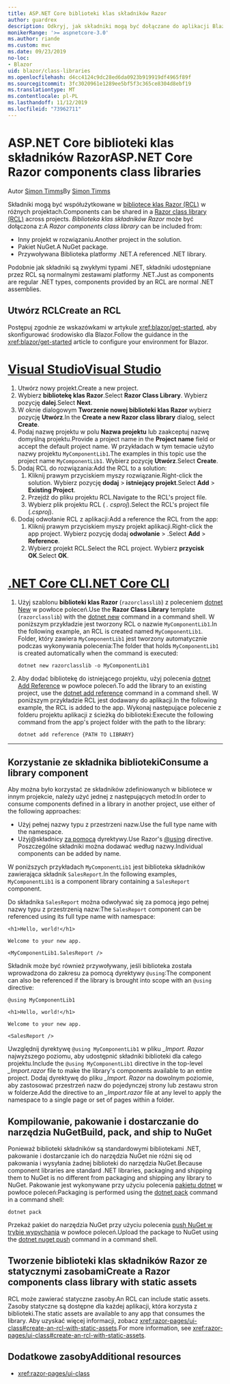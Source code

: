 ```yaml
---
title: ASP.NET Core biblioteki klas składników Razor
author: guardrex
description: Odkryj, jak składniki mogą być dołączane do aplikacji Blazor z zewnętrznej biblioteki składników.
monikerRange: '>= aspnetcore-3.0'
ms.author: riande
ms.custom: mvc
ms.date: 09/23/2019
no-loc:
- Blazor
uid: blazor/class-libraries
ms.openlocfilehash: d4cc4124c9dc28ed6da0923b919919df4965f89f
ms.sourcegitcommit: 3fc3020961e1289ee5bf5f3c365ce8304d8ebf19
ms.translationtype: MT
ms.contentlocale: pl-PL
ms.lasthandoff: 11/12/2019
ms.locfileid: "73962711"
---
```

# <a name="aspnet-core-razor-components-class-libraries"></a><span data-ttu-id="385e8-103">ASP.NET Core biblioteki klas składników Razor</span><span class="sxs-lookup"><span data-stu-id="385e8-103">ASP.NET Core Razor components class libraries</span></span>

<span data-ttu-id="385e8-104">Autor [Simon Timms](https://github.com/stimms)</span><span class="sxs-lookup"><span data-stu-id="385e8-104">By [Simon Timms](https://github.com/stimms)</span></span>

<span data-ttu-id="385e8-105">Składniki mogą być współużytkowane w [bibliotece klas Razor (RCL)](xref:razor-pages/ui-class) w różnych projektach.</span><span class="sxs-lookup"><span data-stu-id="385e8-105">Components can be shared in a [Razor class library (RCL)](xref:razor-pages/ui-class) across projects.</span></span> <span data-ttu-id="385e8-106">*Biblioteka klas składników Razor* może być dołączona z:</span><span class="sxs-lookup"><span data-stu-id="385e8-106">A *Razor components class library* can be included from:</span></span>

* <span data-ttu-id="385e8-107">Inny projekt w rozwiązaniu.</span><span class="sxs-lookup"><span data-stu-id="385e8-107">Another project in the solution.</span></span>
* <span data-ttu-id="385e8-108">Pakiet NuGet.</span><span class="sxs-lookup"><span data-stu-id="385e8-108">A NuGet package.</span></span>
* <span data-ttu-id="385e8-109">Przywoływana Biblioteka platformy .NET.</span><span class="sxs-lookup"><span data-stu-id="385e8-109">A referenced .NET library.</span></span>

<span data-ttu-id="385e8-110">Podobnie jak składniki są zwykłymi typami .NET, składniki udostępniane przez RCL są normalnymi zestawami platformy .NET.</span><span class="sxs-lookup"><span data-stu-id="385e8-110">Just as components are regular .NET types, components provided by an RCL are normal .NET assemblies.</span></span>

## <a name="create-an-rcl"></a><span data-ttu-id="385e8-111">Utwórz RCL</span><span class="sxs-lookup"><span data-stu-id="385e8-111">Create an RCL</span></span>

<span data-ttu-id="385e8-112">Postępuj zgodnie ze wskazówkami w artykule <xref:blazor/get-started>, aby skonfigurować środowisko dla Blazor.</span><span class="sxs-lookup"><span data-stu-id="385e8-112">Follow the guidance in the <xref:blazor/get-started> article to configure your environment for Blazor.</span></span>

# <a name="visual-studiotabvisual-studio"></a>[<span data-ttu-id="385e8-113">Visual Studio</span><span class="sxs-lookup"><span data-stu-id="385e8-113">Visual Studio</span></span>](#tab/visual-studio)

1. <span data-ttu-id="385e8-114">Utwórz nowy projekt.</span><span class="sxs-lookup"><span data-stu-id="385e8-114">Create a new project.</span></span>
1. <span data-ttu-id="385e8-115">Wybierz **bibliotekę klas Razor**.</span><span class="sxs-lookup"><span data-stu-id="385e8-115">Select **Razor Class Library**.</span></span> <span data-ttu-id="385e8-116">Wybierz pozycję **dalej**.</span><span class="sxs-lookup"><span data-stu-id="385e8-116">Select **Next**.</span></span>
1. <span data-ttu-id="385e8-117">W oknie dialogowym **Tworzenie nowej biblioteki klas Razor** wybierz pozycję **Utwórz**.</span><span class="sxs-lookup"><span data-stu-id="385e8-117">In the **Create a new Razor class library** dialog, select **Create**.</span></span>
1. <span data-ttu-id="385e8-118">Podaj nazwę projektu w polu **Nazwa projektu** lub zaakceptuj nazwę domyślną projektu.</span><span class="sxs-lookup"><span data-stu-id="385e8-118">Provide a project name in the **Project name** field or accept the default project name.</span></span> <span data-ttu-id="385e8-119">W przykładach w tym temacie użyto nazwy projektu `MyComponentLib1`.</span><span class="sxs-lookup"><span data-stu-id="385e8-119">The examples in this topic use the project name `MyComponentLib1`.</span></span> <span data-ttu-id="385e8-120">Wybierz pozycję **Utwórz**.</span><span class="sxs-lookup"><span data-stu-id="385e8-120">Select **Create**.</span></span>
1. <span data-ttu-id="385e8-121">Dodaj RCL do rozwiązania:</span><span class="sxs-lookup"><span data-stu-id="385e8-121">Add the RCL to a solution:</span></span>
   1. <span data-ttu-id="385e8-122">Kliknij prawym przyciskiem myszy rozwiązanie.</span><span class="sxs-lookup"><span data-stu-id="385e8-122">Right-click the solution.</span></span> <span data-ttu-id="385e8-123">Wybierz pozycję **dodaj** > **istniejący projekt**.</span><span class="sxs-lookup"><span data-stu-id="385e8-123">Select **Add** > **Existing Project**.</span></span>
   1. <span data-ttu-id="385e8-124">Przejdź do pliku projektu RCL.</span><span class="sxs-lookup"><span data-stu-id="385e8-124">Navigate to the RCL's project file.</span></span>
   1. <span data-ttu-id="385e8-125">Wybierz plik projektu RCL ( *. csproj*).</span><span class="sxs-lookup"><span data-stu-id="385e8-125">Select the RCL's project file (*.csproj*).</span></span>
1. <span data-ttu-id="385e8-126">Dodaj odwołanie RCL z aplikacji:</span><span class="sxs-lookup"><span data-stu-id="385e8-126">Add a reference the RCL from the app:</span></span>
   1. <span data-ttu-id="385e8-127">Kliknij prawym przyciskiem myszy projekt aplikacji.</span><span class="sxs-lookup"><span data-stu-id="385e8-127">Right-click the app project.</span></span> <span data-ttu-id="385e8-128">Wybierz pozycję dodaj **odwołanie** > .</span><span class="sxs-lookup"><span data-stu-id="385e8-128">Select **Add** > **Reference**.</span></span>
   1. <span data-ttu-id="385e8-129">Wybierz projekt RCL.</span><span class="sxs-lookup"><span data-stu-id="385e8-129">Select the RCL project.</span></span> <span data-ttu-id="385e8-130">Wybierz **przycisk OK**.</span><span class="sxs-lookup"><span data-stu-id="385e8-130">Select **OK**.</span></span>

# <a name="net-core-clitabnetcore-cli"></a>[<span data-ttu-id="385e8-131">.NET Core CLI</span><span class="sxs-lookup"><span data-stu-id="385e8-131">.NET Core CLI</span></span>](#tab/netcore-cli)

1. <span data-ttu-id="385e8-132">Użyj szablonu **biblioteki klas Razor** (`razorclasslib`) z poleceniem [dotnet New](/dotnet/core/tools/dotnet-new) w powłoce poleceń.</span><span class="sxs-lookup"><span data-stu-id="385e8-132">Use the **Razor Class Library** template (`razorclasslib`) with the [dotnet new](/dotnet/core/tools/dotnet-new) command in a command shell.</span></span> <span data-ttu-id="385e8-133">W poniższym przykładzie jest tworzony RCL o nazwie `MyComponentLib1`.</span><span class="sxs-lookup"><span data-stu-id="385e8-133">In the following example, an RCL is created named `MyComponentLib1`.</span></span> <span data-ttu-id="385e8-134">Folder, który zawiera `MyComponentLib1` jest tworzony automatycznie podczas wykonywania polecenia:</span><span class="sxs-lookup"><span data-stu-id="385e8-134">The folder that holds `MyComponentLib1` is created automatically when the command is executed:</span></span>

   ```dotnetcli
   dotnet new razorclasslib -o MyComponentLib1
   ```

1. <span data-ttu-id="385e8-135">Aby dodać bibliotekę do istniejącego projektu, użyj polecenia [dotnet Add Reference](/dotnet/core/tools/dotnet-add-reference) w powłoce poleceń.</span><span class="sxs-lookup"><span data-stu-id="385e8-135">To add the library to an existing project, use the [dotnet add reference](/dotnet/core/tools/dotnet-add-reference) command in a command shell.</span></span> <span data-ttu-id="385e8-136">W poniższym przykładzie RCL jest dodawany do aplikacji.</span><span class="sxs-lookup"><span data-stu-id="385e8-136">In the following example, the RCL is added to the app.</span></span> <span data-ttu-id="385e8-137">Wykonaj następujące polecenie z folderu projektu aplikacji z ścieżką do biblioteki:</span><span class="sxs-lookup"><span data-stu-id="385e8-137">Execute the following command from the app's project folder with the path to the library:</span></span>

   ```dotnetcli
   dotnet add reference {PATH TO LIBRARY}
   ```

---

## <a name="consume-a-library-component"></a><span data-ttu-id="385e8-138">Korzystanie ze składnika biblioteki</span><span class="sxs-lookup"><span data-stu-id="385e8-138">Consume a library component</span></span>

<span data-ttu-id="385e8-139">Aby można było korzystać ze składników zdefiniowanych w bibliotece w innym projekcie, należy użyć jednej z następujących metod:</span><span class="sxs-lookup"><span data-stu-id="385e8-139">In order to consume components defined in a library in another project, use either of the following approaches:</span></span>

* <span data-ttu-id="385e8-140">Użyj pełnej nazwy typu z przestrzeni nazw.</span><span class="sxs-lookup"><span data-stu-id="385e8-140">Use the full type name with the namespace.</span></span>
* <span data-ttu-id="385e8-141">Użyj\@składnicy [za pomocą](xref:mvc/views/razor#using) dyrektywy.</span><span class="sxs-lookup"><span data-stu-id="385e8-141">Use Razor's [\@using](xref:mvc/views/razor#using) directive.</span></span> <span data-ttu-id="385e8-142">Poszczególne składniki można dodawać według nazwy.</span><span class="sxs-lookup"><span data-stu-id="385e8-142">Individual components can be added by name.</span></span>

<span data-ttu-id="385e8-143">W poniższych przykładach `MyComponentLib1` jest biblioteka składników zawierająca składnik `SalesReport`.</span><span class="sxs-lookup"><span data-stu-id="385e8-143">In the following examples, `MyComponentLib1` is a component library containing a `SalesReport` component.</span></span>

<span data-ttu-id="385e8-144">Do składnika `SalesReport` można odwoływać się za pomocą jego pełnej nazwy typu z przestrzenią nazw:</span><span class="sxs-lookup"><span data-stu-id="385e8-144">The `SalesReport` component can be referenced using its full type name with namespace:</span></span>

```cshtml
<h1>Hello, world!</h1>

Welcome to your new app.

<MyComponentLib1.SalesReport />
```

<span data-ttu-id="385e8-145">Składnik może być również przywoływany, jeśli biblioteka została wprowadzona do zakresu za pomocą dyrektywy `@using`:</span><span class="sxs-lookup"><span data-stu-id="385e8-145">The component can also be referenced if the library is brought into scope with an `@using` directive:</span></span>

```cshtml
@using MyComponentLib1

<h1>Hello, world!</h1>

Welcome to your new app.

<SalesReport />
```

<span data-ttu-id="385e8-146">Uwzględnij dyrektywę `@using MyComponentLib1` w pliku *_Import. Razor* najwyższego poziomu, aby udostępnić składniki biblioteki dla całego projektu.</span><span class="sxs-lookup"><span data-stu-id="385e8-146">Include the `@using MyComponentLib1` directive in the top-level *_Import.razor* file to make the library's components available to an entire project.</span></span> <span data-ttu-id="385e8-147">Dodaj dyrektywę do pliku *_Import. Razor* na dowolnym poziomie, aby zastosować przestrzeń nazw do pojedynczej strony lub zestawu stron w folderze.</span><span class="sxs-lookup"><span data-stu-id="385e8-147">Add the directive to an *_Import.razor* file at any level to apply the namespace to a single page or set of pages within a folder.</span></span>

## <a name="build-pack-and-ship-to-nuget"></a><span data-ttu-id="385e8-148">Kompilowanie, pakowanie i dostarczanie do narzędzia NuGet</span><span class="sxs-lookup"><span data-stu-id="385e8-148">Build, pack, and ship to NuGet</span></span>

<span data-ttu-id="385e8-149">Ponieważ biblioteki składników są standardowymi bibliotekami .NET, pakowanie i dostarczanie ich do narzędzia NuGet nie różni się od pakowania i wysyłania żadnej biblioteki do narzędzia NuGet.</span><span class="sxs-lookup"><span data-stu-id="385e8-149">Because component libraries are standard .NET libraries, packaging and shipping them to NuGet is no different from packaging and shipping any library to NuGet.</span></span> <span data-ttu-id="385e8-150">Pakowanie jest wykonywane przy użyciu polecenia [pakietu dotnet](/dotnet/core/tools/dotnet-pack) w powłoce poleceń:</span><span class="sxs-lookup"><span data-stu-id="385e8-150">Packaging is performed using the [dotnet pack](/dotnet/core/tools/dotnet-pack) command in a command shell:</span></span>

```dotnetcli
dotnet pack
```

<span data-ttu-id="385e8-151">Przekaż pakiet do narzędzia NuGet przy użyciu polecenia [push NuGet w trybie wypychania](/dotnet/core/tools/dotnet-nuget-push) w powłoce poleceń.</span><span class="sxs-lookup"><span data-stu-id="385e8-151">Upload the package to NuGet using the [dotnet nuget push](/dotnet/core/tools/dotnet-nuget-push) command in a command shell.</span></span>

## <a name="create-a-razor-components-class-library-with-static-assets"></a><span data-ttu-id="385e8-152">Tworzenie biblioteki klas składników Razor ze statycznymi zasobami</span><span class="sxs-lookup"><span data-stu-id="385e8-152">Create a Razor components class library with static assets</span></span>

<span data-ttu-id="385e8-153">RCL może zawierać statyczne zasoby.</span><span class="sxs-lookup"><span data-stu-id="385e8-153">An RCL can include static assets.</span></span> <span data-ttu-id="385e8-154">Zasoby statyczne są dostępne dla każdej aplikacji, która korzysta z biblioteki.</span><span class="sxs-lookup"><span data-stu-id="385e8-154">The static assets are available to any app that consumes the library.</span></span> <span data-ttu-id="385e8-155">Aby uzyskać więcej informacji, zobacz <xref:razor-pages/ui-class#create-an-rcl-with-static-assets>.</span><span class="sxs-lookup"><span data-stu-id="385e8-155">For more information, see <xref:razor-pages/ui-class#create-an-rcl-with-static-assets>.</span></span>

## <a name="additional-resources"></a><span data-ttu-id="385e8-156">Dodatkowe zasoby</span><span class="sxs-lookup"><span data-stu-id="385e8-156">Additional resources</span></span>

* <xref:razor-pages/ui-class>
